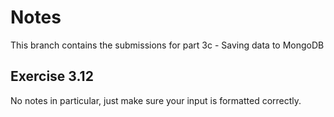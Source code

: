 # Notes
This branch contains the submissions for part 3c - Saving data to MongoDB

## Exercise 3.12
No notes in particular, just make sure your input is formatted correctly.

